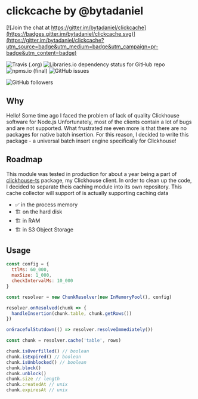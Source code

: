 # clickcache by @bytadaniel

[![Join the chat at https://gitter.im/bytadaniel/clickcache](https://badges.gitter.im/bytadaniel/clickcache.svg)](https://gitter.im/bytadaniel/clickcache?utm_source=badge&utm_medium=badge&utm_campaign=pr-badge&utm_content=badge)

![Travis (.org)](https://img.shields.io/travis/bytadaniel/chcache)
![Libraries.io dependency status for GitHub repo](https://img.shields.io/librariesio/github/bytadaniel/chcache)
![npms.io (final)](https://img.shields.io/npms-io/final-score/chcache)
![GitHub issues](https://img.shields.io/github/issues/bytadaniel/chcache)

![GitHub followers](https://img.shields.io/github/followers/bytadaniel?style=social)


## Why
Hello! Some time ago I faced the problem of lack of quality Clickhouse software for Node.js
Unfortunately, most of the clients contain a lot of bugs and are not supported. What frustrated me even more is that there are no packages for native batch insertion.
For this reason, I decided to write this package - a universal batch insert engine specifically for Clickhouse!

## Roadmap
This module was tested in production for about a year being a part of [clickhouse-ts](https://www.npmjs.com/package/clickhouse-ts) package, my Clickhouse client.
In order to clean up the code, I decided to separate theis caching module into its own repository.
This cache collector will support of is actually supporting caching data
- ✅ in the process memory
- 🏗 on the hard disk
- 🏗 in RAM
- 🏗 in S3 Object Storage

## Usage
```js
const config = {
  ttlMs: 60_000,
  maxSize: 1_000,
  checkIntervalMs: 10_000
}

const resolver = new ChunkResolver(new InMemoryPool(), config)

resolver.onResolved(chunk => {
  handleInsertion(chunk.table, chunk.getRows())
})

onGracefulStutdown(() => resolver.resolveImmediately())

const chunk = resolver.cache('table', rows)

chunk.isOverfilled() // boolean
chunk.isExpired() // boolean
chunk.isUnblocked() // boolean
chunk.block()
chunk.unblock()
chunk.size // length
chunk.createdAt // unix
chunk.expiresAt // unix
```
